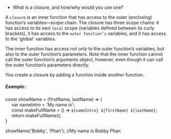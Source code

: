 * What is a closure, and how/why would you use one?

A `closure` is an inner function that has access to the outer (enclosing) function’s variables—scope chain. The closure has three scope chains: it has access to its own `local` scope (variables defined between its curly brackets), it has access to the `outer function’s` variables, and it has access to the 'global' variables.

The inner function has access not only to the outer function’s variables, but also to the outer function’s parameters. Note that the inner function cannot call the outer function’s arguments object, however, even though it can call the outer function’s parameters directly.

You create a closure by adding a function inside another function.

##### Example:

const showName = (firstName, lastName) => {<br/>
&nbsp;&nbsp;&nbsp;&nbsp;	var nameIntro = 'My name is';<br/>
&nbsp;&nbsp;&nbsp;&nbsp;	const makeFullName = () => ``${nameIntro} ${firstName} ${lastName}``;<br/>
&nbsp;&nbsp;&nbsp;&nbsp;	return makeFullName();<br/>
}<br/>

showName('Bobby', 'Phan'); //My name is Bobby Phan